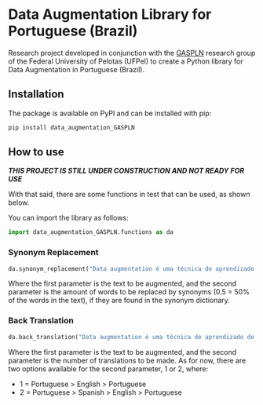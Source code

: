 # Data Augmentation Library for Portuguese (Brazil)

Research project developed in conjunction with the [GASPLN](https://wp.ufpel.edu.br/gaspln/) research group of the Federal University of Pelotas (UFPel) to create a Python library for Data Augmentation in Portuguese (Brazil).

## Installation

The package is available on PyPI and can be installed with pip:

```bash
pip install data_augmentation_GASPLN
```

## How to use

***THIS PROJECT IS STILL UNDER CONSTRUCTION AND NOT READY FOR USE***

With that said, there are some functions in test that can be used, as shown below.

You can import the library as follows:

```python
import data_augmentation_GASPLN.functions as da
```

### Synonym Replacement

```python
da.synonym_replacement("Data augmentation é uma técnica de aprendizado de máquina que aumenta o número de dados de treinamento, alterando os dados existentes de alguma forma a fim de criar novos dados.", 0.5)
```

Where the first parameter is the text to be augmented, and the second parameter is the amount of words to be replaced by synonyms (0.5 = 50% of the words in the text), if they are found in the synonym dictionary.

### Back Translation

```python
da.back_translation("Data augmentation é uma técnica de aprendizado de máquina que aumenta o número de dados de treinamento, alterando os dados existentes de alguma forma a fim de criar novos dados.", 2)
```

Where the first parameter is the text to be augmented, and the second parameter is the number of translations to be made. As for now, there are two options available for the second parameter, 1 or 2, where:

- 1 = Portuguese > English > Portuguese
- 2 = Portuguese > Spanish > English > Portuguese